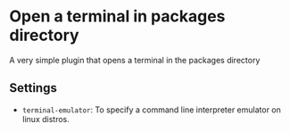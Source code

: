 # Open a terminal in packages directory

A very simple plugin that opens a terminal in the packages directory

## Settings

 
 * `terminal-emulator`: To specify a command line interpreter emulator on linux distros.